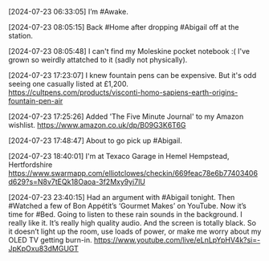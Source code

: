 [2024-07-23 06:33:05] I’m #Awake.

[2024-07-23 08:05:15] Back #Home after dropping #Abigail off at the station.

[2024-07-23 08:05:48] I can't find my Moleskine pocket notebook :( I've grown so weirdly attatched to it (sadly not physically).

[2024-07-23 17:23:07] I knew fountain pens can be expensive.
But it's odd seeing one casually listed at £1,200. https://cultpens.com/products/visconti-homo-sapiens-earth-origins-fountain-pen-air

[2024-07-23 17:25:26] Added 'The Five Minute Journal' to my Amazon wishlist.
https://www.amazon.co.uk/dp/B09G3K6T6G

[2024-07-23 17:48:47] About to go pick up #Abigail.

[2024-07-23 18:40:01] I'm at Texaco Garage in Hemel Hempstead, Hertfordshire https://www.swarmapp.com/elliotclowes/checkin/669feac78e6b77403406d629?s=N8v7tEQk18Oaoa-3f2Mxy9yi7lU

[2024-07-23 23:40:15] Had an argument with #Abigail tonight. Then #Watched a few of Bon Appétit’s ‘Gourmet Makes’ on YouTube. Now it’s time for #Bed. Going to listen to these rain sounds in the background. I really like it. It’s really high quality audio. And the screen is totally black. So it doesn’t light up the room, use loads of power, or make me worry about my OLED TV getting burn-in. https://www.youtube.com/live/eLnLpYpHV4k?si=-JpKpOxu83dMGUGT
